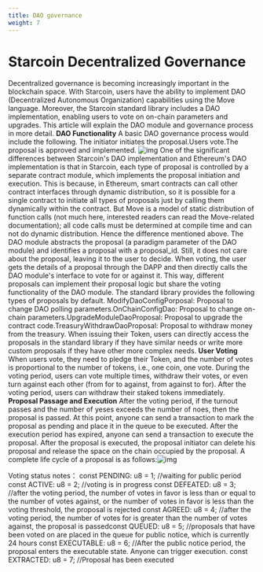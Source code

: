 ```yaml
---
title: DAO governance
weight: 7
---
```


<!--more-->

# Starcoin Decentralized Governance

Decentralized governance is becoming increasingly important in the blockchain space. With Starcoin, users have the ability to implement DAO (Decentralized Autonomous Organization) capabilities using the Move language. Moreover, the Starcoin standard library includes a DAO implementation, enabling users to vote on on-chain parameters and upgrades. This article will explain the DAO module and governance process in more detail.
**DAO Functionality**
A basic DAO governance process would include the following.
The initiator initiates the proposal.Users vote.The proposal is approved and implemented.
![img](https://lh5.googleusercontent.com/UAO0fPWjVp22Oy_z_LlqqM49ojjyeSDUh5-6h9hBBslzzOmQE8R2UWNcFdONBlrkkVCSwixL37b8ojFakyoPBvNjgx_etB_K8CmhXf1zbh91-g5z8mWcbWibWiZI7xRPYmcIXQ_gx-fn0Kc4TglcPLE)
One of the significant differences between Starcoin's DAO implementation and Ethereum's DAO implementation is that in Starcoin, each type of proposal is controlled by a separate contract module, which implements the proposal initiation and execution.
This is because, in Ethereum, smart contracts can call other contract interfaces through dynamic distribution, so it is possible for a single contract to initiate all types of proposals just by calling them dynamically within the contract. But Move is a model of static distribution of function calls (not much here, interested readers can read the Move-related documentation); all code calls must be determined at compile time and can not do dynamic distribution. Hence the difference mentioned above.
The DAO module abstracts the proposal (a paradigm parameter of the DAO module) and identifies a proposal with a proposal_id. Still, it does not care about the proposal, leaving it to the user to decide. When voting, the user gets the details of a proposal through the DAPP and then directly calls the DAO module's interface to vote for or against it.
This way, different proposals can implement their proposal logic but share the voting functionality of the DAO module.
The standard library provides the following types of proposals by default.
ModifyDaoConfigPorposal: Proposal to change DAO polling parameters.OnChainConfigDao: Proposal to change on-chain parameters.UpgradeModuleDaoProposal: Proposal to upgrade the contract code.TreasuryWithdrawDaoProposal: Proposal to withdraw money from the treasury.
When issuing their Token, users can directly access the proposals in the standard library if they have similar needs or write more custom proposals if they have other more complex needs.
**User Voting**
When users vote, they need to pledge their Token, and the number of votes is proportional to the number of tokens, i.e., one coin, one vote. During the voting period, users can vote multiple times, withdraw their votes, or even turn against each other (from for to against, from against to for). After the voting period, users can withdraw their staked tokens immediately.
**Proposal Passage and Execution**
After the voting period, if the turnout passes and the number of yeses exceeds the number of noes, then the proposal is passed. At this point, anyone can send a transaction to mark the proposal as pending and place it in the queue to be executed. After the execution period has expired, anyone can send a transaction to execute the proposal. After the proposal is executed, the proposal initiator can delete his proposal and release the space on the chain occupied by the proposal.
A complete life cycle of a proposal is as follows:![img](https://lh4.googleusercontent.com/Dqr8z1CLSBmEChmya3IjG0OfjofeOtSR254IXTxXhRPcJ99iEzdb5sFp6Vp8bDoI9iiWSE7g4FyXeqpWCNLGsiILD-j1pLPl7YeYde8ARv93KVkRGzJjpnVYD8l3lYR_EwnvaSQijKjHCeWJYqtJAa4)

Voting status notes：
 const PENDING: u8 = 1; //waiting for public period const ACTIVE: u8 = 2; //voting is in progress const DEFEATED: u8 = 3; //after the voting period, the number of votes in favor is  less than or equal to the number of votes against, or the number of votes in favor is less than the voting threshold, the proposal is rejected const AGREED: u8 = 4; //after the voting period, the number of votes for is greater than the number of votes against, the proposal is passedconst QUEUED: u8 = 5; //proposals that have been voted on are placed in the queue for public notice, which is currently 24 hours const EXECUTABLE: u8 = 6; //After the public notice period, the proposal enters the executable state. Anyone can trigger execution. const EXTRACTED: u8 = 7; //Proposal has been executed